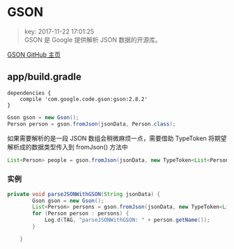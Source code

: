 # GSON
>key: 2017-11-22 17:01:25  
>GSON 是 Google 提供解析 JSON 数据的开源库。

[GSON GitHub 主页](https://github.com/google/gson)

## app/build.gradle
```
dependencies {
    compile 'com.google.code.gson:gson:2.8.2'
}
```


```java
Gson gson = new Gson();
Person person = gson.fromJson(jsonData, Person.class);
```

如果需要解析的是一段 JSON 数组会稍微麻烦一点，需要借助 TypeToken 将期望解析成的数据类型传入到 fromJson() 方法中
```java
List<Person> people = gson.fromJson(jsonData, new TypeToken<List<Person>>(){}.getType());
```

### 实例
```java
private void parseJSONWithGSON(String jsonData) {
        Gson gson = new Gson();
        List<Person> persons = gson.fromJson(jsonData, new TypeToken<List<Person>>(){}.getType());
        for (Person person : persons) {
            Log.d(TAG, "parseJSONWithGSON: " + person.getName());
        }

    }
```
